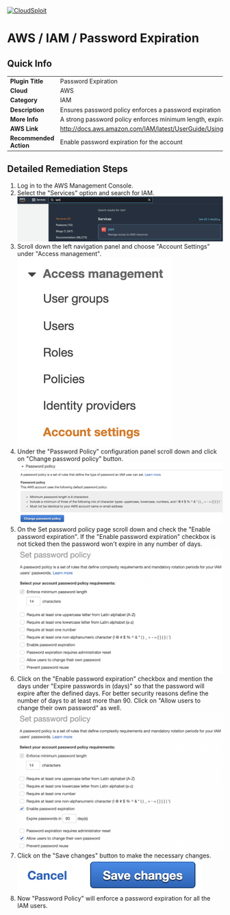 [![CloudSploit](https://cloudsploit.com/img/logo-new-big-text-100.png "CloudSploit")](https://cloudsploit.com)

# AWS / IAM / Password Expiration

## Quick Info

| | |
|-|-|
| **Plugin Title** | Password Expiration |
| **Cloud** | AWS |
| **Category** | IAM |
| **Description** | Ensures password policy enforces a password expiration |
| **More Info** | A strong password policy enforces minimum length, expirations, reuse, and symbol usage |
| **AWS Link** | http://docs.aws.amazon.com/IAM/latest/UserGuide/Using_ManagingPasswordPolicies.html |
| **Recommended Action** | Enable password expiration for the account |

## Detailed Remediation Steps
1. Log in to the AWS Management Console.
2. Select the "Services" option and search for IAM. </br><img src="/resources/aws/iam/password-expiration/step2.png"/>
3. Scroll down the left navigation panel and choose "Account Settings" under "Access management". </br><img src="/resources/aws/iam/password-expiration/step3.png"/>
4. Under the "Password Policy" configuration panel scroll down and click on "Change password policy" button.</br><img src="/resources/aws/iam/password-expiration/step4.png"/>
5. On the Set password policy page scroll down and check the "Enable password expiration". If the "Enable password expiration" checkbox is not ticked then the password won't expire in any number of days. </br><img src="/resources/aws/iam/password-expiration/step5.png"/>
6. Click on the "Enable password expiration" checkbox and mention the days under "Expire passwords in (days)" so that the password will expire after the defined days. For better security reasons define the number of days to at least more than 90. Click on "Allow users to change their own password" as well.</br><img src="/resources/aws/iam/password-expiration/step6.png"/>
7. Click on the "Save changes" button to make the necessary changes.</br><img src="/resources/aws/iam/password-expiration/step7.png"/>
8. Now "Password Policy" will enforce a password expiration for all the IAM users.</br>
